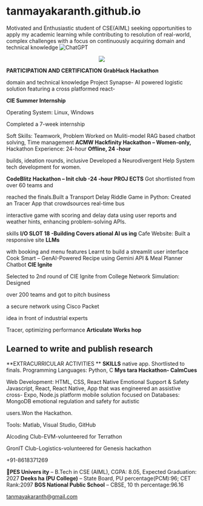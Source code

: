 # tanmayakaranth.github.io
Motivated and Enthusiastic student of CSE(AIML) seeking opportunities to apply my academic learning while contributing to resolution of real-world, complex challenges with a focus on continuously acquiring domain and technical knowledge
![ChatGPT](https://img.shields.io/badge/chatGPT-74aa9c?style=for-the-badge&logo=openai&logoColor=white)
<p align="center">
  <img src="https://capsule-render.vercel.app/api?text=Hey Everyone!🕹️&animation=fadeIn&type=waving&color=gradient&height=100"/>
</p>

 **PARTICIPATION AND CERTIFICATION** 
 **GrabHack Hackathon**

domain and technical knowledge Project Synapse- AI powered logistic solution featuring a cross platformed react-



**CIE Summer Internship**

Operating System: Linux, Windows

Completed a 7-week internship

Soft Skills:  Teamwork, Problem Worked on Muliti-model RAG based chatbot solving, Time management **ACMW Hackfinity Hackathon – Women-only,** Hackathon Experience: 24-hour **Offline, 24 -hour**

builds, ideation rounds, inclusive Developed a Neurodivergent Help System tech development for women.

**CodeBlitz Hackathon – Init club -24 -hour PROJ ECTS** Got shortlisted from over 60 teams and

reached the finals.Built a Transport Delay Riddle Game in Python: Created an Tracer App that crowdsources real-time bus

interactive game with scoring and delay data using user reports and weather hints, enhancing problem-solving APIs.

skills **I/O SLOT 18 -Building Covers ational AI us ing** Cafe Website: Built a responsive site **LLMs**

with booking and menu features Learnt to build a streamlit user interface Cook Smart – GenAI-Powered Recipe using Gemini API & Meal Planner Chatbot **CIE Ignite**

Selected to 2nd round of CIE Ignite from College Network Simulation: Designed

over 200 teams and got to pitch business

a secure network using Cisco Packet

idea in front of industrial experts

Tracer, optimizing performance **Articulate Works hop** 
## Learned to write and publish research 
**EXTRACURRICULAR ACTIVITIES **
**SKILLS** native app. Shortlisted to finals. Programming Languages: Python, C **Mys tara Hackathon- CalmCues** 

Web Development: HTML, CSS, React Native Emotional Support & Safety Javascript, React, React Native, App that was engineered an assistive cross- Expo, Node.js platform mobile solution focused on Databases: MongoDB emotional regulation and safety for autistic

users.Won the Hackathon.

Tools: Matlab, Visual Studio, GitHub

Alcoding Club-EVM-volunteered for Terrathon 

GronIT Club-Logistics-volunteered for Genesis hackathon

+91-8618371269 

**PES Univers ity** – B.Tech in CSE (AIML), CGPA: 8.05, Expected Graduation: 2027 **Deeks ha (PU College)** – State Board, PU percentage(PCM):96; CET Rank:2097 **BGS National Public School** – CBSE, 10 th percentage:96.16 

tanmayakaranth@gmail.com
